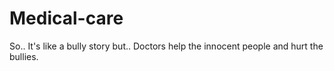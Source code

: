 # Medical-care
So.. It's like a bully story but.. Doctors help the innocent people and hurt the bullies.

